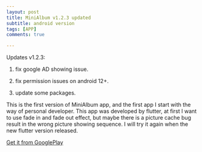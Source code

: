 ```yaml
---
layout: post
title: MiniAlbum v1.2.3 updated
subtitle: android version
tags: [APP]
comments: true

---
```


Updates v1.2.3:

1. fix google AD showing issue.

2. fix permission issues on android 12+.

3. update some packages.

This is the first version of MiniAlbum app, and the first app I start with the way of personal developer. This app was developed by flutter, at first I want to use fade in and fade out effect, but maybe there is a picture cache bug result in the wrong picture showing sequence. I will try it again when the new flutter version released.

[Get it from GooglePlay](https://play.google.com/store/apps/details?id=com.gmail.lxluan.mini_album)